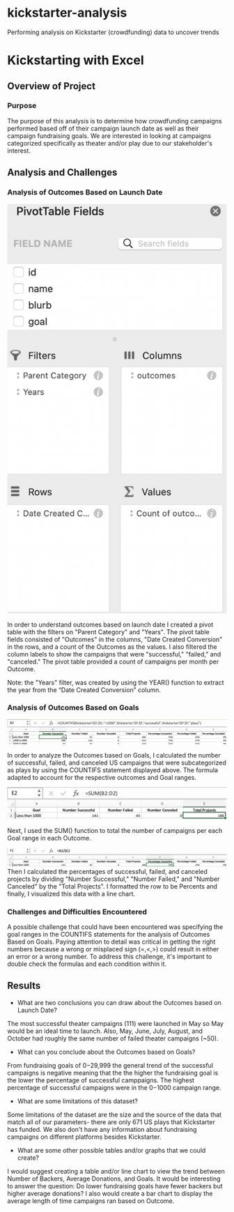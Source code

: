 # kickstarter-analysis
Performing analysis on Kickstarter (crowdfunding) data to uncover trends


# Kickstarting with Excel

## Overview of Project

### Purpose
The purpose of this analysis is to determine how crowdfunding campaigns performed based off of their campaign launch date as well as their campaign fundraising goals. We are interested in looking at campaigns categorized specifically as theater and/or play due to our stakeholder's interest.

## Analysis and Challenges

### Analysis of Outcomes Based on Launch Date

![](Outcomes_vs_Launch_pivottable_fields.png)

In order to understand outcomes based on launch date I created a pivot table with the filters on "Parent Category" 
and "Years". The pivot table fields consisted of "Outcomes" in the columns, "Date Created Conversion" in the rows, 
and a count of the Outcomes as the values. I also filtered the column labels to show the campaigns that were
"successful," "failed," and "canceled." The pivot table provided a count of campaigns per month per Outcome.

Note: the "Years" filter, was created by using the YEAR() function to extract the year from the “Date Created Conversion” column.



### Analysis of Outcomes Based on Goals

![](Outcomes_vs_Goal_formula.png)


In order to analyze the Outcomes based on Goals, I calculated the number of successful, failed, and canceled US campaigns that were subcategorized as plays by using the COUNTIFS statement displayed above. The formula adapted to account for the respective outcomes and Goal ranges.


![](Outcomes_vs_Goal_sum.png)

Next, I used the SUM() function to total the number of campaigns per each Goal range in each Outcome. 


![](Outcomes_vs_Goal_percents.png)
Then I calculated the percentages of successful, failed, and canceled projects by dividing "Number Successful," "Number Failed," and "Number Canceled" by the "Total Projects". I formatted the row to be Percents and finally, I visualized this data with a line chart. 



### Challenges and Difficulties Encountered

A possible challenge that could have been encountered was specifying the goal ranges in the COUNTIFS statements for the analysis of Outcomes Based on Goals. Paying attention to detail was critical in getting the right numbers because a wrong or misplaced sign (=,<,>) could result in either an error or 
a wrong number. To address this challenge, it's important to double check the formulas and each condition within it. 

## Results

- What are two conclusions you can draw about the Outcomes based on Launch Date?

The most successful theater campaigns (111) were launched in May so May would be an ideal time to launch. Also, May, June, July, August, and October had roughly the same number of failed theater campaigns (~50).

- What can you conclude about the Outcomes based on Goals?

From fundraising goals of $0-$29,999 the general trend of the successful campaigns is negative meaning that the the higher the fundraising goal is the 
lower the percentage of successful camppaigns. The highest percentage of successful campaigns were in the $0-$1000 campaign range.

- What are some limitations of this dataset?

Some limitations of the dataset are the size and the source of the data that match all of our parameters- there are only 671 US plays that Kickstarter has funded. We also don't have any information about fundraising campaigns on different platforms besides Kickstarter.  

- What are some other possible tables and/or graphs that we could create?

I would suggest creating a table and/or line chart to view the trend between Number of Backers, Average Donations, and Goals. 
It would be interesting to answer the question: Do lower fundraising goals have fewer backers but higher average donations?
I also would create a bar chart to display the average length of time campaigns ran based on Outcome.
